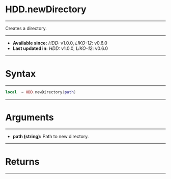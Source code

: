 # HDD.newDirectory
---

Creates a directory.

---

* **Available since:** _HDD:_ v1.0.0, _LIKO-12_: v0.6.0
* **Last updated in:** _HDD:_ v1.0.0, _LIKO-12_: v0.6.0

---
# Syntax
---

```lua
local  = HDD.newDirectory(path)
```

---
# Arguments
---

* **path (string):** Path to new directory.


---
# Returns
---


